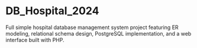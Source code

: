 # DB_Hospital_2024
Full simple hospital database management system project featuring ER modeling, relational schema design, PostgreSQL implementation, and a web interface built with PHP.
